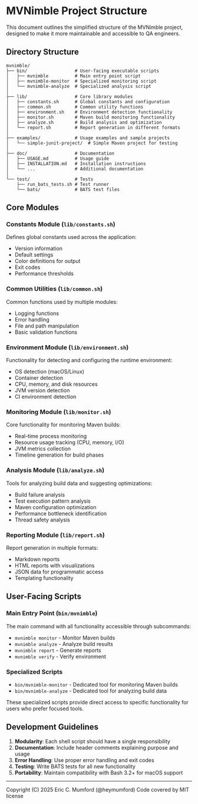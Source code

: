# MVNimble Project Structure

This document outlines the simplified structure of the MVNimble project, designed to make it more maintainable and accessible to QA engineers.

## Directory Structure

```
mvnimble/
├── bin/                  # User-facing executable scripts
│   ├── mvnimble          # Main entry point script
│   ├── mvnimble-monitor  # Specialized monitoring script
│   └── mvnimble-analyze  # Specialized analysis script
│
├── lib/                  # Core library modules
│   ├── constants.sh      # Global constants and configuration
│   ├── common.sh         # Common utility functions
│   ├── environment.sh    # Environment detection functionality
│   ├── monitor.sh        # Maven build monitoring functionality
│   ├── analyze.sh        # Build analysis and optimization
│   └── report.sh         # Report generation in different formats
│
├── examples/             # Usage examples and sample projects
│   └── simple-junit-project/  # Simple Maven project for testing
│
├── doc/                  # Documentation
│   ├── USAGE.md          # Usage guide
│   ├── INSTALLATION.md   # Installation instructions
│   └── ...               # Additional documentation
│
└── test/                 # Tests
    ├── run_bats_tests.sh # Test runner
    └── bats/             # BATS test files
```

## Core Modules

### Constants Module (`lib/constants.sh`)

Defines global constants used across the application:
- Version information
- Default settings
- Color definitions for output
- Exit codes
- Performance thresholds

### Common Utilities (`lib/common.sh`)

Common functions used by multiple modules:
- Logging functions
- Error handling
- File and path manipulation
- Basic validation functions

### Environment Module (`lib/environment.sh`)

Functionality for detecting and configuring the runtime environment:
- OS detection (macOS/Linux)
- Container detection
- CPU, memory, and disk resources
- JVM version detection
- CI environment detection

### Monitoring Module (`lib/monitor.sh`)

Core functionality for monitoring Maven builds:
- Real-time process monitoring
- Resource usage tracking (CPU, memory, I/O)
- JVM metrics collection
- Timeline generation for build phases

### Analysis Module (`lib/analyze.sh`)

Tools for analyzing build data and suggesting optimizations:
- Build failure analysis
- Test execution pattern analysis
- Maven configuration optimization
- Performance bottleneck identification
- Thread safety analysis

### Reporting Module (`lib/report.sh`)

Report generation in multiple formats:
- Markdown reports
- HTML reports with visualizations
- JSON data for programmatic access
- Templating functionality

## User-Facing Scripts

### Main Entry Point (`bin/mvnimble`)

The main command with all functionality accessible through subcommands:
- `mvnimble monitor` - Monitor Maven builds
- `mvnimble analyze` - Analyze build results
- `mvnimble report` - Generate reports
- `mvnimble verify` - Verify environment

### Specialized Scripts

- `bin/mvnimble-monitor` - Dedicated tool for monitoring Maven builds
- `bin/mvnimble-analyze` - Dedicated tool for analyzing build data

These specialized scripts provide direct access to specific functionality for users who prefer focused tools.

## Development Guidelines

1. **Modularity**: Each shell script should have a single responsibility
2. **Documentation**: Include header comments explaining purpose and usage
3. **Error Handling**: Use proper error handling and exit codes
4. **Testing**: Write BATS tests for all new functionality
5. **Portability**: Maintain compatibility with Bash 3.2+ for macOS support

---
Copyright (C) 2025 Eric C. Mumford (@heymumford) Code covered by MIT license